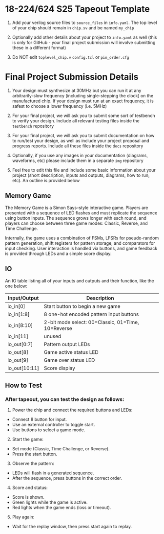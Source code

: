 # 18-224/624 S25 Tapeout Template


1. Add your verilog source files to `source_files` in `info.yaml`. The top level of your chip should remain in `chip.sv` and be named `my_chip`

  
  

2. Optionally add other details about your project to `info.yaml` as well (this is only for GitHub - your final project submission will involve submitting these in a different format)

3. Do NOT edit `toplevel_chip.v`  `config.tcl` or `pin_order.cfg`

 # Final Project Submission Details 
  
1. Your design must synthesize at 30MHz but you can run it at any arbitrarily-slow frequency (including single-stepping the clock) on the manufactured chip. If your design must run at an exact frequency, it is safest to choose a lower frequency (i.e. 5MHz)

  

2. For your final project, we will ask you to submit some sort of testbench to verify your design. Include all relevant testing files inside the `testbench` repository

  
  

3. For your final project, we will ask you to submit documentation on how to run/test your design, as well as include your project proposal and progress reports. Include all these files inside the `docs` repository

  
  

4. Optionally, if you use any images in your documentation (diagrams, waveforms, etc) please include them in a separate `img` repository

  

5. Feel free to edit this file and include some basic information about your project (short description, inputs and outputs, diagrams, how to run, etc). An outline is provided below

## Memory Game

The Memory Game is a Simon Says–style interactive game. Players are presented with a sequence of LED flashes and must replicate the sequence using button inputs. The sequence grows longer with each round, and players can choose between three game modes: Classic, Reverse, and Time Challenge.

Internally, the game uses a combination of FSMs, LFSRs for pseudo-random pattern generation, shift registers for pattern storage, and comparators for input checking. User interaction is handled via buttons, and game feedback is provided through LEDs and a simple score display.

## IO

An IO table listing all of your inputs and outputs and their function, like the one below:

| Input/Output	| Description|																
|---------------|----------------------------------------------------|
| io_in[0]      | Start button to begin a new game                   |
| io_in[1:8]    | 8 one-hot encoded pattern input buttons            |
| io_in[8:10]   | 2-bit mode select: 00=Classic, 01=Time, 10=Reverse |
| io_in[11]     | unused                                             |
| io_out[0:7]   | Pattern output LEDs                                |
| io_out[8]     | Game active status LED                             |
| io_out[9]     | Game over status LED                               |
| io_out[10:11] | Score display                                      |

## How to Test

### After tapeout, you can test the design as follows:
1. Power the chip and connect the required buttons and LEDs:
- Connect 8 button for input.
- Use an external controller to toggle start.
- Use buttons to select a game mode.

2. Start the game:
- Set mode (Classic, Time Challenge, or Reverse).
- Press the start button.

3. Observe the pattern:
- LEDs will flash in a generated sequence.
- After the sequence, press buttons in the correct order.

4. Score and status:
- Score is shown.
- Green lights while the game is active.
- Red lights when the game ends (loss or timeout).

5. Play again:
- Wait for the replay window, then press start again to replay.
